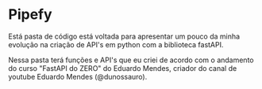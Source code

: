 # Pipefy

Está pasta de código está voltada para apresentar um pouco da minha evolução na criação de API's em python com a biblioteca fastAPI.

Nessa pasta terá funções e API's que eu criei de acordo com o andamento do curso "FastAPI do ZERO" do Eduardo Mendes, criador do canal de youtube Eduardo Mendes (@dunossauro).